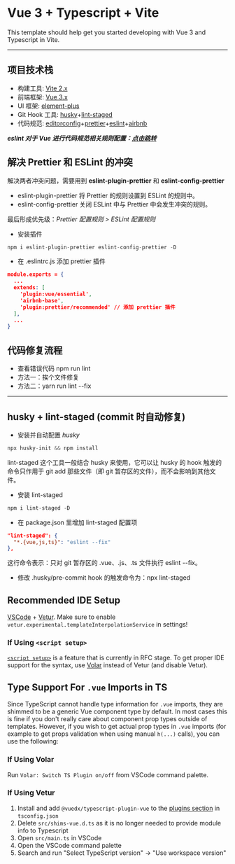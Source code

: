 # Vue 3 + Typescript + Vite

This template should help get you started developing with Vue 3 and Typescript in Vite.

---

## 项目技术栈

- 构建工具: [Vite 2.x](https://cn.vitejs.dev/)
- 前端框架: [Vue 3.x](https://vue3js.cn/)
- UI 框架: [element-plus](https://element-plus.gitee.io/#/zh-CN/component)
- Git Hook 工具: [husky](https://typicode.github.io/husky/#/)+[lint-staged](https://github.com/okonet/lint-staged)
- 代码规范: [editorconfig](https://editorconfig.org/)+[prettier](https://prettier.io/)+[eslint](https://eslint.org/)+[airbnb](https://github.com/lin-123/javascript)

**_eslint 对于 Vue 进行代码规范相关规则配置：[点击跳转](https://eslint.vuejs.org/rules/)_**

## 解决 Prettier 和 ESLint 的冲突

解决两者冲突问题，需要用到 **eslint-plugin-prettier** 和 **eslint-config-prettier**

- eslint-plugin-prettier 将 Prettier 的规则设置到 ESLint 的规则中。
- eslint-config-prettier 关闭 ESLint 中与 Prettier 中会发生冲突的规则。

最后形成优先级：_Prettier 配置规则 > ESLint 配置规则_

- 安装插件

```js
npm i eslint-plugin-prettier eslint-config-prettier -D
```

- 在 .eslintrc.js 添加 prettier 插件

```json
module.exports = {
  ...
  extends: [
    'plugin:vue/essential',
    'airbnb-base',
    'plugin:prettier/recommended' // 添加 prettier 插件
  ],
  ...
}
```

## 代码修复流程

- 查看错误代码 npm run lint
- 方法一：挨个文件修复
- 方法二：yarn run lint --fix

---

## husky + lint-staged (commit 时自动修复)

- 安装并自动配置 _husky_

```js
npx husky-init && npm install
```

lint-staged 这个工具一般结合 husky 来使用，它可以让 husky 的 hook 触发的命令只作用于 git add 那些文件（即 git 暂存区的文件），而不会影响到其他文件。

- 安装 lint-staged

```js
npm i lint-staged -D
```

- 在 package.json 里增加 lint-staged 配置项

```json
"lint-staged": {
  "*.{vue,js,ts}": "eslint --fix"
},
```

这行命令表示：只对 git 暂存区的 .vue、.js、.ts 文件执行 eslint --fix。

- 修改 .husky/pre-commit hook 的触发命令为：npx lint-staged

## Recommended IDE Setup

[VSCode](https://code.visualstudio.com/) + [Vetur](https://marketplace.visualstudio.com/items?itemName=octref.vetur). Make sure to enable `vetur.experimental.templateInterpolationService` in settings!

### If Using `<script setup>`

[`<script setup>`](https://github.com/vuejs/rfcs/pull/227) is a feature that is currently in RFC stage. To get proper IDE support for the syntax, use [Volar](https://marketplace.visualstudio.com/items?itemName=johnsoncodehk.volar) instead of Vetur (and disable Vetur).

## Type Support For `.vue` Imports in TS

Since TypeScript cannot handle type information for `.vue` imports, they are shimmed to be a generic Vue component type by default. In most cases this is fine if you don't really care about component prop types outside of templates. However, if you wish to get actual prop types in `.vue` imports (for example to get props validation when using manual `h(...)` calls), you can use the following:

### If Using Volar

Run `Volar: Switch TS Plugin on/off` from VSCode command palette.

### If Using Vetur

1. Install and add `@vuedx/typescript-plugin-vue` to the [plugins section](https://www.typescriptlang.org/tsconfig#plugins) in `tsconfig.json`
2. Delete `src/shims-vue.d.ts` as it is no longer needed to provide module info to Typescript
3. Open `src/main.ts` in VSCode
4. Open the VSCode command palette
5. Search and run "Select TypeScript version" -> "Use workspace version"
